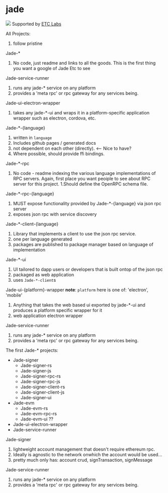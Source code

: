 # jade

![](https://www.etclabs.org/dist/resources/images/v2/logo-top.png)
Supported by [ETC Labs](https://www.etclabs.org/)

All Projects:
1. follow pristine

Jade-\*
1. No code, just readme and links to all the goods. This is the first thing you want a google of Jade Etc to see

Jade-service-runner
1. runs any jade-\*  service on any platform
1. provides a 'meta rpc' or rpc gateway for any services being.

Jade-ui-electron-wrapper
1. takes any jade-\*-ui and wraps it in a platform-specific application wrapper such as electron, cordova, etc.

Jade-*-{language}
1. written in `language`
1. Includes github pages / generated docs
1. not dependent on each other (directly). <-- Nice to have?
1. Where possible, should provide ffi bindings.

Jade-\*-rpc
1. No code - readme indexing the various language implementations of RPC servers. Again, first place you want peoiple to see about RPC server for this project. 
1.Should define the OpenRPC schema file.

Jade-\*-rpc-{language}
1. MUST expose functionality provided by Jade-*-{language} via json rpc server
1. exposes json rpc with service discovery

Jade-\*-client-{language}
1. Library that implements a client to use the json rpc service.
1. one per language generated
1. packages are published to package manager based on language of implementation

Jade-\*-ui
1. UI tailored to dapp users or developers that is built ontop of the json rpc
1. packaged as web application
1. uses `Jade-*-client`s  

Jade-ui-{platform}-wrapper 
**note**: `platform` here is one of: 'electron', 'mobile'
1. Anything that takes the web based ui exported by jade-\*-ui and produces a platform specific wrapper for it
1. web application electron wrapper

Jade-service-runner
1. runs any jade-\*  service on any platform
2. provides a 'meta rpc' or rpc gateway for any services being.


The first Jade-* projects:
- Jade-signer
  - Jade-signer-rs
  - Jade-signer-js
  - Jade-signer-rpc-rs
  - Jade-signer-rpc-js
  - Jade-signer-client-rs
  - Jade-signer-client-js
  - Jade-signer-ui
- Jade-evm
  - Jade-evm-rs
  - Jade-evm-rpc-rs
  - Jade-evm-ui ??
- Jade-ui-electron-wrapper
- Jade-service-runner     

Jade-signer
1. lightweight account management that doesn't require ethereum rpc.
1. Ideally is agnostic to the network onwhich the account would be used...
1. pretty much only has: account crud, signTransaction, signMessage

Jade-service-runner
1. runs any jade-\*  service on any platform
1. provides a 'meta rpc' or rpc gateway for any services being.
